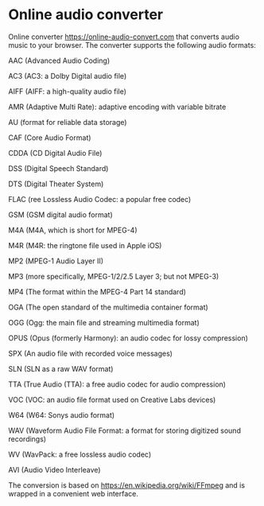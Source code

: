 # Online audio converter

Online converter https://online-audio-convert.com that converts audio music to your browser.
The converter supports the following audio formats:

AAC (Advanced Audio Coding)

AC3 (AC3: a Dolby Digital audio file)

AIFF (AIFF: a high-quality audio file)

AMR (Adaptive Multi Rate): adaptive encoding with variable bitrate

AU (format for reliable data storage)

CAF (Core Audio Format)

CDDA (CD Digital Audio File)

DSS (Digital Speech Standard)

DTS (Digital Theater System)

FLAC (ree Lossless Audio Codec: a popular free codec)

GSM (GSM digital audio format)

M4A (M4A, which is short for MPEG-4)

M4R (M4R: the ringtone file used in Apple iOS)

MP2 (MPEG-1 Audio Layer II)

MP3 (more specifically, MPEG-1/2/2.5 Layer 3; but not MPEG-3)

MP4 (The format within the MPEG-4 Part 14 standard)

OGA (The open standard of the multimedia container format)

OGG (Ogg: the main file and streaming multimedia format)

OPUS (Opus (formerly Harmony): an audio codec for lossy compression)

SPX (An audio file with recorded voice messages)

SLN (SLN as a raw WAV format)

TTA (True Audio (TTA): a free audio codec for audio compression)

VOC (VOC: an audio file format used on Creative Labs devices)

W64 (W64: Sonys audio format)

WAV (Waveform Audio File Format: a format for storing digitized sound recordings)

WV (WavPack: a free lossless audio codec)

AVI (Audio Video Interleave)

The conversion is based on https://en.wikipedia.org/wiki/FFmpeg and is wrapped in a convenient web interface.
